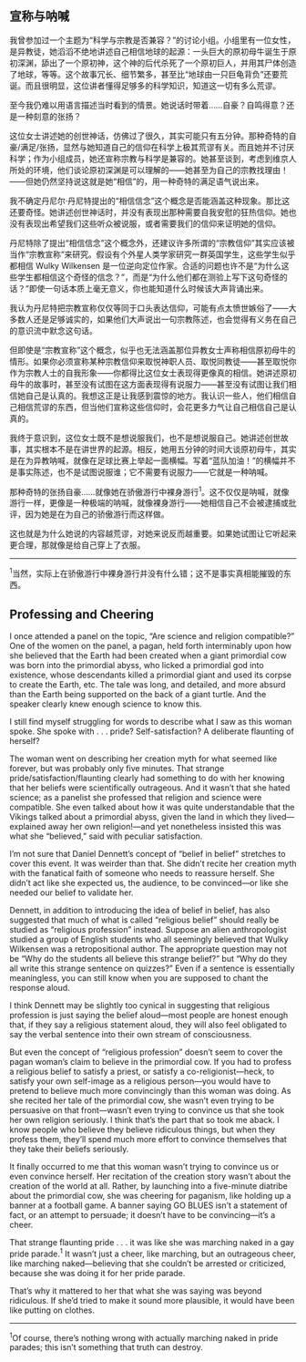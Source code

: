 ## 宣称与呐喊

我曾参加过一个主题为“科学与宗教是否兼容？”的讨论小组。小组里有一位女性，是异教徒，她滔滔不绝地讲述自己相信地球的起源：一头巨大的原初母牛诞生于原初深渊，舔出了一个原初神，这个神的后代杀死了一个原初巨人，并用其尸体创造了地球，等等。这个故事冗长、细节繁多，甚至比“地球由一只巨龟背负”还要荒诞。而且很明显，这位讲者懂得足够多的科学知识，知道这一切有多么荒谬。

至今我仍难以用语言描述当时看到的情景。她说话时带着……自豪？自鸣得意？还是一种刻意的张扬？

这位女士讲述她的创世神话，仿佛过了很久，其实可能只有五分钟。那种奇特的自豪/满足/张扬，显然与她知道自己的信仰在科学上极其荒谬有关。而且她并不讨厌科学；作为小组成员，她还宣称宗教与科学是兼容的。她甚至谈到，考虑到维京人所处的环境，他们谈论原初深渊是可以理解的——她甚至为自己的宗教找理由！——但她仍然坚持说这就是她“相信”的，用一种奇特的满足语气说出来。

我不确定丹尼尔·丹尼特提出的“相信信念”这个概念是否能涵盖这种现象。那比这还要奇怪。她讲述创世神话时，并没有表现出那种需要自我安慰的狂热信仰。她也没有表现出希望我们这些听众被说服，或者需要我们的信仰来证明她的信仰。

丹尼特除了提出“相信信念”这个概念外，还建议许多所谓的“宗教信仰”其实应该被当作“宗教宣称”来研究。假设有个外星人类学家研究一群英国学生，这些学生似乎都相信 Wulky Wilkensen 是一位逆向定位作家。合适的问题也许不是“为什么这些学生都相信这个奇怪的信念？”，而是“为什么他们都在测验上写下这句奇怪的话？”即使一句话本质上毫无意义，你也能知道什么时候该大声背诵出来。

我认为丹尼特把宗教宣称仅仅等同于口头表达信仰，可能有点太愤世嫉俗了——大多数人还是足够诚实的，如果他们大声说出一句宗教陈述，也会觉得有义务在自己的意识流中默念这句话。

但即使是“宗教宣称”这个概念，似乎也无法涵盖那位异教女士声称相信原初母牛的情形。如果你必须宣称某种宗教信仰来取悦神职人员、取悦同教徒——甚至取悦你作为宗教人士的自我形象——你都得比这位女士表现得更像真的相信。她讲述原初母牛的故事时，甚至没有试图在这方面表现得有说服力——甚至没有试图让我们相信她自己是认真的。我想这正是让我感到震惊的地方。我认识一些人，他们相信自己相信荒谬的东西，但当他们宣称这些信仰时，会花更多力气让自己相信自己是认真的。

我终于意识到，这位女士既不是想说服我们，也不是想说服自己。她讲述创世故事，其实根本不是在讲世界的起源。相反，她用五分钟的时间大谈原初母牛，其实是在为异教呐喊，就像在足球比赛上举起一面横幅。写着“蓝队加油！”的横幅并不是事实陈述，也不是试图说服谁；它不需要有说服力——它就是一种呐喊。

那种奇特的张扬自豪……就像她在骄傲游行中裸身游行<sup>1</sup>。这不仅仅是呐喊，就像游行一样，更像是一种极端的呐喊，就像裸身游行——她相信自己不会被逮捕或批评，因为她是在为自己的骄傲游行而这样做。

这也就是为什么她说的内容越荒谬，对她来说反而越重要。如果她试图让它听起来更合理，那就像是给自己穿上了衣服。

---

<sup>1</sup>当然，实际上在骄傲游行中裸身游行并没有什么错；这不是事实真相能摧毁的东西。

## Professing and Cheering

I once attended a panel on the topic, “Are science and religion compatible?” One of the women on the panel, a pagan, held forth interminably upon how she believed that the Earth had been created when a giant primordial cow was born into the primordial abyss, who licked a primordial god into existence, whose descendants killed a primordial giant and used its corpse to create the Earth, etc. The tale was long, and detailed, and more absurd than the Earth being supported on the back of a giant turtle. And the speaker clearly knew enough science to know this.

I still find myself struggling for words to describe what I saw as this woman spoke. She spoke with . . . pride? Self-satisfaction? A deliberate flaunting of herself?

The woman went on describing her creation myth for what seemed like forever, but was probably only five minutes. That strange pride/satisfaction/flaunting clearly had something to do with her knowing that her beliefs were scientifically outrageous. And it wasn’t that she hated science; as a panelist she professed that religion and science were compatible. She even talked about how it was quite understandable that the Vikings talked about a primordial abyss, given the land in which they lived—explained away her own religion!—and yet nonetheless insisted this was what she “believed,” said with peculiar satisfaction.

I’m not sure that Daniel Dennett’s concept of “belief in belief” stretches to cover this event. It was weirder than that. She didn’t recite her creation myth with the fanatical faith of someone who needs to reassure herself. She didn’t act like she expected us, the audience, to be convinced—or like she needed our belief to validate her.

Dennett, in addition to introducing the idea of belief in belief, has also suggested that much of what is called “religious belief” should really be studied as “religious profession” instead. Suppose an alien anthropologist studied a group of English students who all seemingly believed that Wulky Wilkensen was a retropositional author. The appropriate question may not be “Why do the students all believe this strange belief?” but “Why do they all write this strange sentence on quizzes?” Even if a sentence is essentially meaningless, you can still know when you are supposed to chant the response aloud.

I think Dennett may be slightly too cynical in suggesting that religious profession is just saying the belief aloud—most people are honest enough that, if they say a religious statement aloud, they will also feel obligated to say the verbal sentence into their own stream of consciousness.

But even the concept of “religious profession” doesn’t seem to cover the pagan woman’s claim to believe in the primordial cow. If you had to profess a religious belief to satisfy a priest, or satisfy a co-religionist—heck, to satisfy your own self-image as a religious person—you would have to pretend to believe much more convincingly than this woman was doing. As she recited her tale of the primordial cow, she wasn’t even trying to be persuasive on that front—wasn’t even trying to convince us that she took her own religion seriously. I think that’s the part that so took me aback. I know people who believe they believe ridiculous things, but when they profess them, they’ll spend much more effort to convince themselves that they take their beliefs seriously.

It finally occurred to me that this woman wasn’t trying to convince us or even convince herself. Her recitation of the creation story wasn’t about the creation of the world at all. Rather, by launching into a five-minute diatribe about the primordial cow, she was cheering for paganism, like holding up a banner at a football game. A banner saying GO BLUES isn’t a statement of fact, or an attempt to persuade; it doesn’t have to be convincing—it’s a cheer.

That strange flaunting pride . . . it was like she was marching naked in a gay pride parade.<sup>1</sup> It wasn’t just a cheer, like marching, but an outrageous cheer, like marching naked—believing that she couldn’t be arrested or criticized, because she was doing it for her pride parade.

That’s why it mattered to her that what she was saying was beyond ridiculous. If she’d tried to make it sound more plausible, it would have been like putting on clothes.

---

<sup>1</sup>Of course, there’s nothing wrong with actually marching naked in pride parades; this isn’t something that truth can destroy.